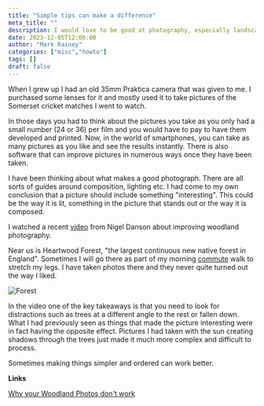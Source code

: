 ```yaml
---
title: "Simple tips can make a difference"
meta_title: ""
description: I would love to be good at photography, especially landscapes. Small tips can make a difference.
date: 2023-12-05T12:00:00
author: "Mark Rainey"
categories: ["misc","howto"]
tags: []
draft: false
---
```


When I grew up I had an old 35mm Praktica camera that was given to me. I purchased some lenses for it and mostly used it to take pictures of the Somerset cricket matches I went to watch.


In those days you had to think about the pictures you take as you only had a small number (24 or 36) per film and you would have to pay to have them developed and printed. Now, in the world of smartphones, you can take as many pictures as you like and see the results instantly. There is also software that can improve pictures in numerous ways once they have been taken.

I have been thinking about what makes a good photograph. There are all sorts of guides around composition, lighting etc. I had come to my own conclusion that a picture should include something "interesting". This could be the way it is lit, something in the picture that stands out or the way it is composed.

I watched a recent [video](https://www.youtube.com/watch?v=dzuf-YqA5lU) from Nigel Danson about improving woodland photography.

Near us is Heartwood Forest, "the largest continuous new native forest in England". Sometimes I will go there as part of my morning [commute](@/posts/remoteCommuting.md) walk to stretch my legs. I have taken photos there and they never quite turned out the way I liked. 

<img src="/blog/Forest.png" title="Forest" class="mid-image"></img><p></p>

In the video one of the key takeaways is that you need to look for distractions such as trees at a different angle to the rest or fallen down. What I had previously seen as things that made the picture interesting were in fact having the opposite effect. Pictures I had taken with the sun creating shadows through the trees just made it much more complex and difficult to process. 

Sometimes making things simpler and ordered can work better.

__Links__

[Why your Woodland Photos don't work](https://www.youtube.com/watch?v=dzuf-YqA5lU)
